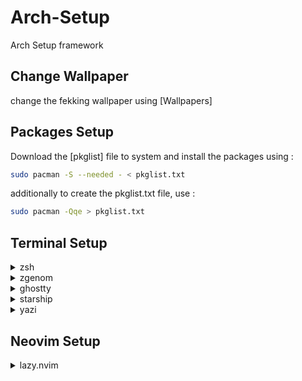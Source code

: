 # Arch-Setup
Arch Setup framework

## Change Wallpaper
change the fekking wallpaper using [Wallpapers]

## Packages Setup
Download the [pkglist] file to system and install the packages using :
```bash
sudo pacman -S --needed - < pkglist.txt
```
additionally to create the pkglist.txt file, use :
```bash
sudo pacman -Qqe > pkglist.txt
```

## Terminal Setup
<details><summary> zsh</summary>

### zsh Setup
check for zsh 
```sh
zsh --version
```
enable the installed zsh
```sh
chsh -s /usr/bin/zsh
```
logout for changes to take place and confirm current shell using
```sh
echo $SHELL
```
</details>


<details><summary>zgenom</summary>

### zgenom Setup
install zgenom 
```bash
git clone https://github.com/jandamm/zgenom.git "${HOME}/.zgenom"
```
make a .zshrc file in home directory and copy the following
```bash
# Initialize Zgenom
source "${HOME}/.zgenom/zgenom.zsh"

# Load plugins
zgenom load zsh-users/zsh-syntax-highlighting
zgenom load zsh-users/zsh-autosuggestions
zgenom load zsh-users/zsh-completions

# Save the configuration
if ! zgenom saved; then
    zgenom reset
    zgenom save
fi
```
to reload config do 
```bash
source ~/.zshrc
```
</details>

<details><summary>ghostty</summary>
	
### ghostty Setup
Edit the ghostty config file
```bash
nano ~/.config/ghostty/config
```
add the following instructions
```bash
theme=Nocturnal Winter
title = "*"
mouse-hide-while-typing

#font-family = "Hack Nerd Font"
font-family = "Fira Code"
#font-family = "MesloLGM Nerd Font"
#window-padding-x = 2
```
</details>

<details><summary>starship</summary>

### starship Setup
add the following to shell config
```bash
eval "$(starship init zsh)"
```
set up starship config
```bash
#create starship config file
mkdir -p ~/.config && touch ~/.config/starship.toml
```
download the [starship config](Presets/starship.toml) and move the file
```bash
mv starship.toml ~/.config/starship.toml
```
</details>

<details><summary>yazi</summary>
	
### yazi
setup yazi shell wrapp to switch directories.
copy paste this in shell config file
```bash
function y() {
	local tmp="$(mktemp -t "yazi-cwd.XXXXXX")" cwd
	yazi "$@" --cwd-file="$tmp"
	if cwd="$(command cat -- "$tmp")" && [ -n "$cwd" ] && [ "$cwd" != "$PWD" ]; then
		builtin cd -- "$cwd"
	fi
	rm -f -- "$tmp"
```
</details>

## Neovim Setup

<details>
	<summary>lazy.nvim</summary>

 ### lazy.nvim Setup

 configure the ` ~/.config/nvim/init.lua ` with the code
 ```sh
require("config.lazy")
```
next configure the `~/cofig/nvim/lua/config/lazy.lua` with the code
```sh
-- Bootstrap lazy.nvim
local lazypath = vim.fn.stdpath("data") .. "/lazy/lazy.nvim"
if not (vim.uv or vim.loop).fs_stat(lazypath) then
  local lazyrepo = "https://github.com/folke/lazy.nvim.git"
  local out = vim.fn.system({ "git", "clone", "--filter=blob:none", "--branch=stable", lazyrepo, lazypath })
  if vim.v.shell_error ~= 0 then
    vim.api.nvim_echo({
      { "Failed to clone lazy.nvim:\n", "ErrorMsg" },
      { out, "WarningMsg" },
      { "\nPress any key to exit..." },
    }, true, {})
    vim.fn.getchar()
    os.exit(1)
  end
end
vim.opt.rtp:prepend(lazypath)

-- Make sure to setup `mapleader` and `maplocalleader` before
-- loading lazy.nvim so that mappings are correct.
-- This is also a good place to setup other settings (vim.opt)
vim.g.mapleader = " "
vim.g.maplocalleader = "\\"

-- Setup lazy.nvim
require("lazy").setup({
  spec = {
    -- import your plugins
    { import = "plugins" },
  },
  -- Configure any other settings here. See the documentation for more details.
  -- colorscheme that will be used when installing plugins.
  install = { colorscheme = { "habamax" } },
  -- automatically check for plugin updates
  checker = { enabled = true },
})
```
</details>

